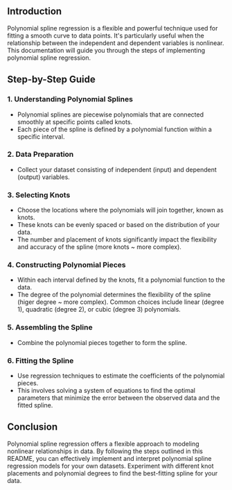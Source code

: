 ## Introduction
Polynomial spline regression is a flexible and powerful technique used for fitting a smooth curve to data points. It's particularly useful when the relationship between the independent and dependent variables is nonlinear. This documentation will guide you through the steps of implementing polynomial spline regression.

## Step-by-Step Guide

### 1. Understanding Polynomial Splines
- Polynomial splines are piecewise polynomials that are connected smoothly at specific points called knots.
- Each piece of the spline is defined by a polynomial function within a specific interval.

### 2. Data Preparation
- Collect your dataset consisting of independent (input) and dependent (output) variables.

### 3. Selecting Knots
- Choose the locations where the polynomials will join together, known as knots.
- These knots can be evenly spaced or based on the distribution of your data.
- The number and placement of knots significantly impact the flexibility and accuracy of the spline (more knots ~ more complex).

### 4. Constructing Polynomial Pieces
- Within each interval defined by the knots, fit a polynomial function to the data.
- The degree of the polynomial determines the flexibility of the spline (higer degree ~ more complex). Common choices include linear (degree 1), quadratic (degree 2), or cubic (degree 3) polynomials.

### 5. Assembling the Spline
- Combine the polynomial pieces together to form the spline.

### 6. Fitting the Spline
- Use regression techniques to estimate the coefficients of the polynomial pieces.
- This involves solving a system of equations to find the optimal parameters that minimize the error between the observed data and the fitted spline.

## Conclusion
Polynomial spline regression offers a flexible approach to modeling nonlinear relationships in data. By following the steps outlined in this README, you can effectively implement and interpret polynomial spline regression models for your own datasets. Experiment with different knot placements and polynomial degrees to find the best-fitting spline for your data.

